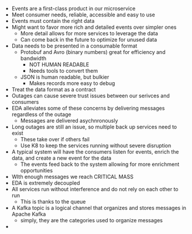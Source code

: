 - Events are a first-class product in our microservice
- Meet consumer needs, reliable, accessible and easy to use
- Events must contain the right data
- Might want to favor more rich and detailed events over simpler ones
	- More detail allows for more services to leverage the data
	- Can come back in the future to optimize for unused data
- Data needs to be presented in a consumable format
	- Protobuf and Avro (binary numbers) great for efficiency and bandwidth
		- NOT HUMAN READABLE
		- Needs tools to convert them
	- JSON is human readable, but bulkier
		- Makes records more easy to debug
- Treat the data format as a contract
- Outages can cause severe trust issues between our serivces and consumers
- EDA alleviates some of these concerns by delivering messages regardless of the outage
	- Messages are delivered asychnronously
- Long outages are still an issue, so multiple back up services need to exist
	- These take over if others fail
	- Use K8 to keep the services running without severe disruption
- A typical system will have the consumers listen for events, enrich the data, and create a new event for the data
	- The events feed back to the system allowing for more enrichment opportunities
- WIth enough messages we reach CRITICAL MASS
- EDA is extremely decoupled
- All services run without interference and do not rely on each other to run
	- This is thanks to the queue
- A Kafka topic is a logical channel that organizes and stores messages in Apache Kafka
	- simply, they are the categories used to organize messages
- 